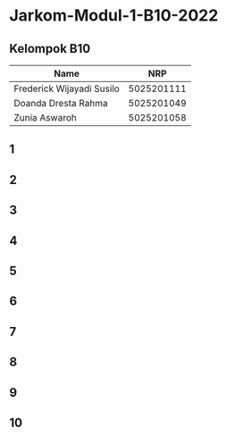 # Jarkom-Modul-1-B10-2022

## Kelompok B10
| Name                      | NRP        | 
| ------------------------- | ---------- |
| Frederick Wijayadi Susilo | 5025201111 |
| Doanda Dresta Rahma       | 5025201049 |
| Zunia Aswaroh             | 5025201058 |

## 1
> 

## 2
> 

## 3
> 

## 4
> 

## 5
> 

## 6
> 

## 7
> 

## 8
> 

## 9
> 

## 10
> 
